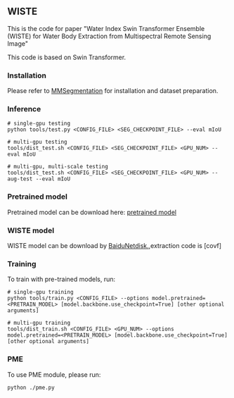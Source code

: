 ## WISTE

This is the code for paper "Water Index Swin Transformer Ensemble (WISTE) for Water Body Extraction from Multispectral Remote Sensing Image"

This code is based on Swin Transformer.


### Installation

Please refer to [MMSegmentation](https://github.com/open-mmlab/mmsegmentation) for installation and dataset preparation.

### Inference
```
# single-gpu testing
python tools/test.py <CONFIG_FILE> <SEG_CHECKPOINT_FILE> --eval mIoU

# multi-gpu testing
tools/dist_test.sh <CONFIG_FILE> <SEG_CHECKPOINT_FILE> <GPU_NUM> --eval mIoU

# multi-gpu, multi-scale testing
tools/dist_test.sh <CONFIG_FILE> <SEG_CHECKPOINT_FILE> <GPU_NUM> --aug-test --eval mIoU
```

### Pretrained model

Pretrained model can be download here: [pretrained model](https://download.openmmlab.com/mmsegmentation/v0.5/swin/upernet_swin_base_patch4_window12_512x512_160k_ade20k_pretrain_384x384_22K/upernet_swin_base_patch4_window12_512x512_160k_ade20k_pretrain_384x384_22K_20210531_125459-429057bf.pth)

### WISTE model

WISTE model can be download by [BaiduNetdisk.](https://pan.baidu.com/s/1eQSTrjWHMJv2Pz9pQEy2kQ),extraction code is [covf]

### Training

To train with pre-trained models, run:
```
# single-gpu training
python tools/train.py <CONFIG_FILE> --options model.pretrained=<PRETRAIN_MODEL> [model.backbone.use_checkpoint=True] [other optional arguments]

# multi-gpu training
tools/dist_train.sh <CONFIG_FILE> <GPU_NUM> --options model.pretrained=<PRETRAIN_MODEL> [model.backbone.use_checkpoint=True] [other optional arguments] 
```

### PME

To use PME module, please run:
```
python ./pme.py
```
